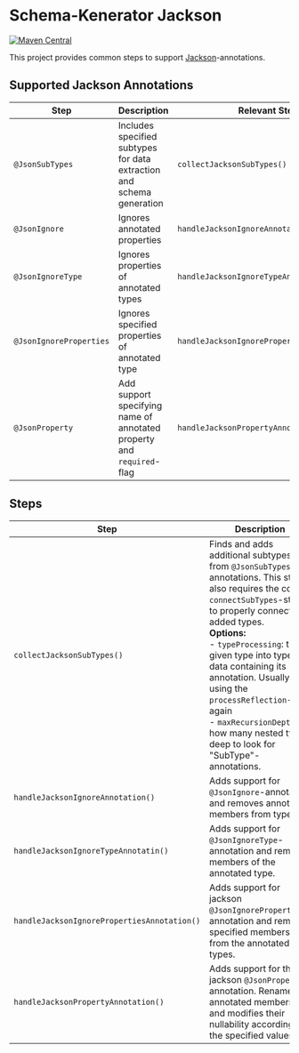 # Schema-Kenerator Jackson

[![Maven Central](https://maven-badges.herokuapp.com/maven-central/io.github.smiley4/schema-kenerator-jackson/badge.svg)](https://maven-badges.herokuapp.com/maven-central/io.github.smiley4/schema-kenerator-jackson)

This project provides common steps to support [Jackson](https://github.com/FasterXML/jackson-annotations)-annotations.

## Supported Jackson Annotations

| Step                    | Description                                                           | Relevant Steps                              |
|-------------------------|-----------------------------------------------------------------------|---------------------------------------------|
| `@JsonSubTypes`         | Includes specified subtypes for data extraction and schema generation | `collectJacksonSubTypes()`                  |
| `@JsonIgnore`           | Ignores annotated properties                                          | `handleJacksonIgnoreAnnotation()`           |
| `@JsonIgnoreType`       | Ignores properties of annotated types                                 | `handleJacksonIgnoreTypeAnnotatin()`        |
| `@JsonIgnoreProperties` | Ignores specified properties of annotated type                        | `handleJacksonIgnorePropertiesAnnotation()` |
| `@JsonProperty`         | Add support specifying name of annotated property and `required`-flag | `handleJacksonPropertyAnnotation()`         |

## Steps

| Step                                        | Description                                                                                                                                                                                                                                                                                                                                                                                                     |
|---------------------------------------------|-----------------------------------------------------------------------------------------------------------------------------------------------------------------------------------------------------------------------------------------------------------------------------------------------------------------------------------------------------------------------------------------------------------------|
| `collectJacksonSubTypes()`                  | Finds and adds additional subtypes from `@JsonSubTypes`-annotations. This steps also requires the core `connectSubTypes`-step to properly connect added types.<br/>**Options:**<br/> - `typeProcessing`: turn a given type into type data containing its annotation. Usually using the `processReflection`-step again<br/> - `maxRecursionDepth`: how many nested types deep to look for "SubType"-annotations. |
| `handleJacksonIgnoreAnnotation()`           | Adds support for `@JsonIgnore`-annotation and removes annotated members from types                                                                                                                                                                                                                                                                                                                              |
| `handleJacksonIgnoreTypeAnnotatin()`        | Adds support for `@JsonIgnoreType`-annotation and removes members of the annotated type.                                                                                                                                                                                                                                                                                                                        |
| `handleJacksonIgnorePropertiesAnnotation()` | Adds support for jackson `@JsonIgnoreProperties`-annotation and removes specified members from the annotated types.                                                                                                                                                                                                                                                                                             |
| `handleJacksonPropertyAnnotation()`         | Adds support for the jackson `@JsonProperty`-annotation. Renames annotated members and modifies their nullability according to the specified values.                                                                                                                                                                                                                                                            |
